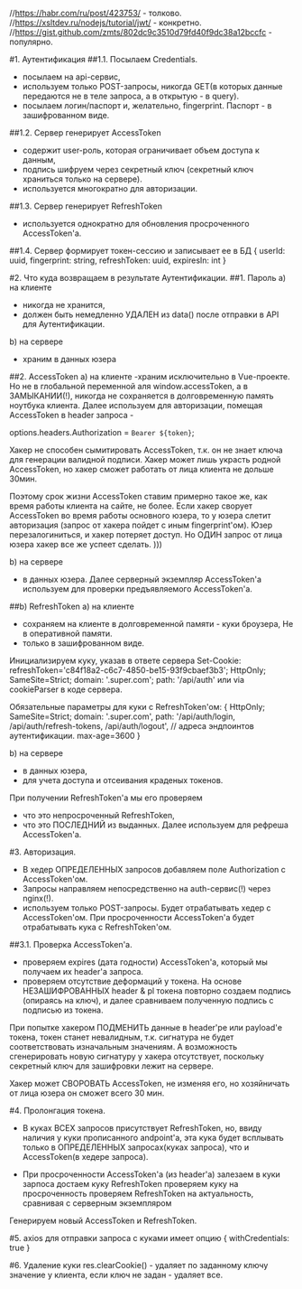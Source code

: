 //https://habr.com/ru/post/423753/ - толково.
//https://xsltdev.ru/nodejs/tutorial/jwt/ - конкретно.
//https://gist.github.com/zmts/802dc9c3510d79fd40f9dc38a12bccfc - популярно.

#1. Аутентификация
##1.1. Посылаем Credentials.
- посылаем на api-сервис,
- используем только POST-запросы, никогда GET(в которых данные передаются не в теле запроса, а в открытую - в query).
- посылаем логин/паспорт и, желательно, fingerprint. 
Паспорт - в зашифрованном виде.

##1.2. Сервер генерирует AccessToken 
- содержит user-роль, которая ограничивает объем доступа к данным,
- подпись шифруем через секретный ключ (секретный ключ храниться только на сервере).
- используется многократно для авторизации.
   

##1.3. Сервер генерирует RefreshToken 
- используется однократно для обновления просроченного AccessToken'a.

##1.4. Сервер формирует токен-сессию и записывает ее в БД 
{ 
userId: uuid, 
fingerprint: string, 
refreshToken: uuid, 
expiresIn: int 
}



#2. Что куда возвращаем в результате Аутентификации.
##1. Пароль
a) на клиенте
- никогда не хранится,
- должен быть немедленно УДАЛЕН из data() после отправки в API для Аутентификации.

b) на сервере
- храним в данных юзера


##2. AccessToken
a) на клиенте
-храним исключительно в Vue-проекте.
Но не в глобальной переменной аля window.accessToken, а в ЗАМЫКАНИИ(!), никогда не сохраняется в долговременную память ноутбука клиента.
Далее используем для авторизации, помещая AccessToken в header запроса - 

options.headers.Authorization = `Bearer ${token}`;

Хакер не способен сымитировать AccessToken, т.к. он не знает ключа для генерации валидной подписи.
Хакер может лишь украсть родной AccessToken, но хакер сможет работать от лица клиента не дольше 30мин.

Поэтому срок жизни AccessToken ставим примерно такое же, как время работы клиента на сайте, не более.
Если хакер сворует AccessToken во время работы основного юзера, то у юзера слетит авторизация (запрос от хакера пойдет с иным fingerprint'ом).
Юзер перезалогиниться, и хакер потеряет доступ.
Но ОДИН запрос от лица юзера хакер все же успеет сделать. )))


b) на сервере
- в данных юзера.
Далее серверный экземпляр AccessToken'a используем для проверки предъявляемого AccessToken'а.


##b) RefreshToken
a) на клиенте
- сохраняем на клиенте в долговременной памяти - куки броузера, Не в оперативной памяти.
- только в зашифрованном виде.

Инициализируем куку, указав в ответе сервера
Set-Cookie: refreshToken='c84f18a2-c6c7-4850-be15-93f9cbaef3b3'; HttpOnly; SameSite=Strict; domain: '.super.com'; path: '/api/auth'
или
via cookieParser в коде сервера.

Обязательные параметры для куки с RefreshToken'ом:
{
HttpOnly;
SameSite=Strict;
domain: '.super.com',
path: '/api/auth/login, /api/auth/refresh-tokens, /api/auth/logout',    // адреса эндпоинтов аутентификации.
max-age=3600
}

b) на сервере
- в данных юзера,
- для учета доступа и отсеивания краденых токенов.

При получении RefreshToken'a мы его проверяем
- что это непросроченный RefreshToken,
- что это ПОСЛЕДНИЙ из выданных.
Далее используем для рефреша AccessToken'a.
 





#3. Авторизация.
- В хедер ОПРЕДЕЛЕННЫХ запросов добавляем поле Authorization с AccessToken'ом.
- Запросы направляем непосредственно на auth-сервис(!) через nginx(!).
- используем только POST-запросы.
Будет отрабатывать хедер с AccessToken'ом.
При просроченности AccessToken'a будет отрабатывать кука с RefreshToken'ом.
  

##3.1. Проверка AccessToken'а.
- проверяем expires (дата годности) AccessToken'а, который мы получаем их header'a запроса.
- проверяем отсутствие деформаций у токена. 
На основе НЕЗАШИФРОВАННЫХ header & pl токена повторно создаем подпись (опираясь на ключ),
и далее сравниваем полученную подпись с подписью из токена.


При попытке хакером ПОДМЕНИТЬ данные в header'ре или payload'е токена, токен станет невалидным,
т.к. сигнатура не будет соответствовать изначальным значениям.
А возможность сгенерировать новую сигнатуру у хакера отсутствует, поскольку секретный ключ для зашифровки лежит на сервере.

Хакер может СВОРОВАТЬ AccessToken, не изменяя его,
но хозяйничать от лица юзера он сможет всего 30 мин.




#4. Пролонгация токена.
- В куках ВСЕХ запросов присутствует RefreshToken,
но, ввиду наличия у куки прописанного andpoint'a,
эта кука будет всплывать только в ОПРЕДЕЛЕННЫХ запросах(куках запроса), что и AccessToken(в хедере запроса).

- При просроченности AccessToken'а (из header'a) 
залезаем в куки зарпоса
достаем куку RefreshToken
проверяем куку на просроченность
проверяем RefreshToken на актуальность, сравнивая с серверным экземпляром

Генерируем новый AccessToken и RefreshToken.




#5. axios для отправки запроса с куками имеет опцию { withCredentials: true }



#6. Удаление куки
res.clearCookie() - удаляет по заданному ключу значение у клиента, если ключ не задан - удаляет все.
